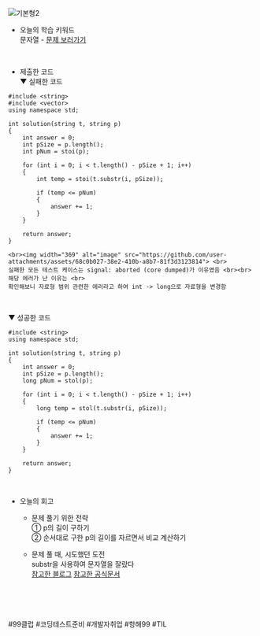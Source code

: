 ![기본형2](https://github.com/user-attachments/assets/2de5ee4d-23a9-47c1-8385-b5726d931399)

* 오늘의 학습 키워드 <br>
  문자열 - [문제 보러가기](https://school.programmers.co.kr/learn/courses/30/lessons/147355)
  
<br>

* 제출한 코드 <br>
▼ 실패한 코드
```
#include <string>
#include <vector>
using namespace std;
    
int solution(string t, string p)
{
    int answer = 0;
    int pSize = p.length();
    int pNum = stoi(p);

    for (int i = 0; i < t.length() - pSize + 1; i++)
    {
        int temp = stoi(t.substr(i, pSize));

        if (temp <= pNum)
        {
            answer += 1;
        }
    }

    return answer;
}
```
    <br><img width="369" alt="image" src="https://github.com/user-attachments/assets/68c0b027-38e2-410b-a8b7-81f3d3123814"> <br>
    실패한 모든 테스트 케이스는 signal: aborted (core dumped)가 이유였음 <br><br>
    해당 에러가 난 이유는 <br>
    확인해보니 자료형 범위 관련한 에러라고 하여 int -> long으로 자료형을 변경함

<br>

▼ 성공한 코드
```
#include <string>
using namespace std;
  
int solution(string t, string p) 
{
    int answer = 0;
    int pSize = p.length();
    long pNum = stol(p);
        
    for (int i = 0; i < t.length() - pSize + 1; i++)
    {
        long temp = stol(t.substr(i, pSize));
        
        if (temp <= pNum)
        {
            answer += 1;
        }
    }
        
    return answer;
}
```

<br>

* 오늘의 회고
  - 문제 풀기 위한 전략 <br>
    ① p의 길이 구하기 <br>
    ② 순서대로 구한 p의 길이를 자르면서 비교 계산하기 <br>

  - 문제 풀 때, 시도했던 도전 <br>
    substr을 사용하여 문자열을 잘랐다 <br>
    [참고한 블로그](https://modoocode.com/235)
    [참고한 공식문서](https://learn.microsoft.com/ko-kr/cpp/assembler/masm/substr?view=msvc-170)
<br>    
<br>
<br>
<br>
#99클럽 #코딩테스트준비 #개발자취업 #항해99 #TIL
